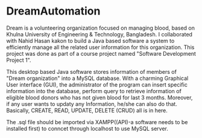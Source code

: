 # DreamAutomation

Dream is a volunteering organization focused on managing blood, based on Khulna University of Engineering & Technology, Bangladesh. I collaborated with Nahid Hasan kakon to build a Java based software a system to efficiently manage all the related user information for this organization. This project was done as part of a course project named "Software Development Project 1".

This desktop based Java software stores information of members of "Dream organization" into a MySQL database. With a charming Graphical User interface  (GUI), the administrator of the program can insert  specific information into the database, perform query to retrieve information of eligible blood donors who has not given blood for last 3 months. Moreover, if any user wants to updaty any Information, he/she can also do that. Basically, CREATE, READ, UPDATE, DELETE (CRUD) all is in here.

The .sql file should be imported via XAMPP((API)-a software needs to be installed first) to conncet through localhost to use MySQL server.
